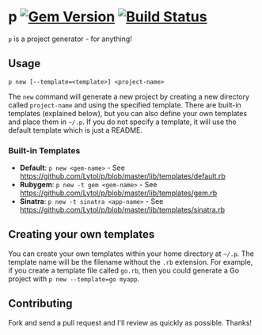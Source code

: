 # p [![Gem Version](https://badge.fury.io/rb/p.png)](http://badge.fury.io/rb/p) [![Build Status](https://travis-ci.org/Lytol/p.png)](https://travis-ci.org/Lytol/p)

`p` is a project generator - for anything!


Usage
-----

`p new [--template=<template>] <project-name>`

The `new` command will generate a new project by creating a new directory called `project-name` and using the specified template. There are built-in templates (explained below), but you can also define your own templates and place them in `~/.p`. If you do not specify a template, it will use the default template which is just a README.

### Built-in Templates

- **Default**: `p new <gem-name>` - See <https://github.com/Lytol/p/blob/master/lib/templates/default.rb>
- **Rubygem**: `p new -t gem <gem-name>` - See <https://github.com/Lytol/p/blob/master/lib/templates/gem.rb>
- **Sinatra**: `p new -t sinatra <app-name>` - See <https://github.com/Lytol/p/blob/master/lib/templates/sinatra.rb>


Creating your own templates
---------------------------

You can create your own templates within your home directory at `~/.p`. The template name will be the filename without the `.rb` extension. For example, if you create a template file called `go.rb`, then you could generate a Go project with `p new --template=go myapp`.


Contributing
------------

Fork and send a pull request and I'll review as quickly as possible. Thanks!
